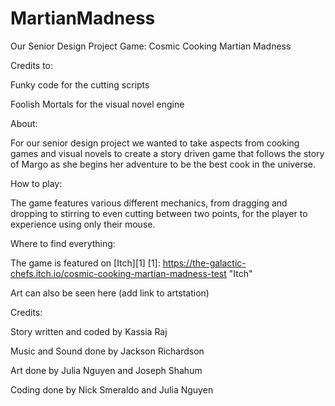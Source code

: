 # MartianMadness
Our Senior Design Project Game: Cosmic Cooking Martian Madness

Credits to:

Funky code for the cutting scripts

Foolish Mortals for the visual novel engine

About:

For our senior design project we wanted to take aspects from cooking games
and visual novels to create a story driven game that follows the story of Margo as she 
begins her adventure to be the best cook in the universe.

How to play:

The game features various different mechanics, from dragging and dropping to stirring to even cutting between two points, for the player to experience using only their mouse.

Where to find everything:

The game is featured on [Itch][1]
[1]: https://the-galactic-chefs.itch.io/cosmic-cooking-martian-madness-test "Itch"

Art can also be seen here (add link to artstation)

Credits:

Story written and coded by Kassia Raj

Music and Sound done by Jackson Richardson

Art done by Julia Nguyen and Joseph Shahum

Coding done by Nick Smeraldo and Julia Nguyen

